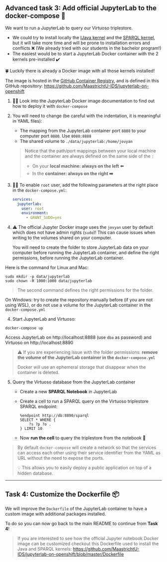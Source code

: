 ## Advanced task 3: Add official JupyterLab to the docker-compose 🔭

We want to run a JupyterLab to query our Virtuoso triplestore. 

* We could try to install locally the [IJava kernel](https://github.com/SpencerPark/IJava) and the [SPARQL kernel](https://github.com/paulovn/sparql-kernel), but it will take more time and will be prone to installation errors and conflicts ❌ (We already tried with our students in the bachelor program!)
* The easiest would be to start a JupyterLab Docker container with the 2 kernels pre-installed ✔️

🍀 Luckily there is already a Docker image with all those kernels installed! 

The image is hosted in the [GitHub Container Registry](https://github.com/orgs/MaastrichtU-IDS/packages/container/package/jupyterlab-on-openshift), and is defined in this GitHub repository: https://github.com/MaastrichtU-IDS/jupyterlab-on-openshift

1. 👩‍💻 Look into the JupyterLab Docker image documentation to find out how to deploy it with `docker-compose`

2. You will need to change (be careful with the indentation, it is meaningful in YAML files):

    * The mapping from the JupyterLab container port `8888` to your computer port `8080`. Use `8080:8888`
    * The shared volume to `./data/jupyterlab:/home/jovyan`
    
    > Notice that the path/port mappings between your local machine and the container are always defined on the same side of the `:`
    >
    > * On your **local machine: always on the left ⬅️**
    > * In the **container: always on the right ➡️**

3. 👩‍💻 To enable `root` user, add the following parameters at the right place in the `docker-compose.yml`:

   ```yaml
   services:
     jupyterlab:
       user: root
       environment:
         - GRANT_SUDO=yes
   ```
   
4. ⚠️ The official Jupyter Docker image uses the `jovyan` user by default which does not have admin rights (`sudo`)! This can cause issues when writing to the volumes shared on your computer. 

   You will need to create the folder to store JupyterLab data on your computer before running the JupyterLab container, and define the right permissions, before running the JupyterLab container. 

Here is the command for Linux and Mac:

```shell
sudo mkdir -p data/jupyterlab
sudo chown -R 1000:1000 data/jupyterlab
```

> The second command defines the right permissions for the folder.

On Windows: try to create the repository manually before (if you are not using WSL), or do not use a volume for the JupyterLab container in the `docker-compose.yml`

4. Start JupyterLab and Virtuoso:

```shell
docker-compose up
```

Access JupyterLab on http://localhost:8888 (use `dba` as password) and Virtuoso on http://localhost:8890

> ⚠️ If you are experiencing issue with the folder permissions: **remove the volume of the JupyterLab container in the `docker-compose.yml`**
>
> Docker will use an ephemeral storage that disappear when the container is deleted.

5. Query the Virtuoso database from the JupyterLab container
   
   * Create a new **SPARQL Notebook** in JupyterLab
   
   * Create a cell to run a SPARQL query on the Virtuoso triplestore SPARQL endpoint:
   
     ```SPARQL
     %endpoint http://db:8890/sparql
     SELECT * WHERE {
         ?s ?p ?o .
     } LIMIT 10
     ```
   
   * Now **run the cell** to query the triplestore from the notebook 🚀

> By default `docker-compose` will create a network so that the services can access each other using their service identifier from the YAML as URL without the need to expose the ports. 
>
> 💡 This allows you to easily deploy a public application on top of a hidden database.

---


## Task 4: Customize the Dockerfile 📦

We will improve the `Dockerfile` of the JupyterLab container to have a custom image with additional packages installed.

To do so you can now go back to the main README to continue from **Task 4**!

> If you are interested to see how the official Jupyter notebook Docker image can be customized checkout this Dockerfile used to install the Java and SPARQL kernels: https://github.com/MaastrichtU-IDS/jupyterlab-on-openshift/blob/master/Dockerfile

